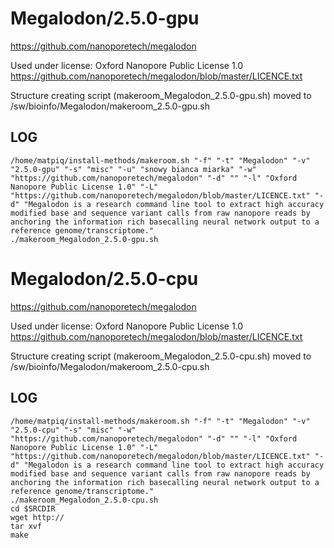 Megalodon/2.5.0-gpu
========================

<https://github.com/nanoporetech/megalodon>

Used under license:
Oxford Nanopore Public License 1.0
<https://github.com/nanoporetech/megalodon/blob/master/LICENCE.txt>

Structure creating script (makeroom_Megalodon_2.5.0-gpu.sh) moved to /sw/bioinfo/Megalodon/makeroom_2.5.0-gpu.sh

LOG
---

    /home/matpiq/install-methods/makeroom.sh "-f" "-t" "Megalodon" "-v" "2.5.0-gpu" "-s" "misc" "-u" "snowy bianca miarka" "-w" "https://github.com/nanoporetech/megalodon" "-d" "" "-l" "Oxford Nanopore Public License 1.0" "-L" "https://github.com/nanoporetech/megalodon/blob/master/LICENCE.txt" "-d" "Megalodon is a research command line tool to extract high accuracy modified base and sequence variant calls from raw nanopore reads by anchoring the information rich basecalling neural network output to a reference genome/transcriptome."
    ./makeroom_Megalodon_2.5.0-gpu.sh
Megalodon/2.5.0-cpu
========================

<https://github.com/nanoporetech/megalodon>

Used under license:
Oxford Nanopore Public License 1.0
<https://github.com/nanoporetech/megalodon/blob/master/LICENCE.txt>

Structure creating script (makeroom_Megalodon_2.5.0-cpu.sh) moved to /sw/bioinfo/Megalodon/makeroom_2.5.0-cpu.sh

LOG
---

    /home/matpiq/install-methods/makeroom.sh "-f" "-t" "Megalodon" "-v" "2.5.0-cpu" "-s" "misc" "-w" "https://github.com/nanoporetech/megalodon" "-d" "" "-l" "Oxford Nanopore Public License 1.0" "-L" "https://github.com/nanoporetech/megalodon/blob/master/LICENCE.txt" "-d" "Megalodon is a research command line tool to extract high accuracy modified base and sequence variant calls from raw nanopore reads by anchoring the information rich basecalling neural network output to a reference genome/transcriptome."
    ./makeroom_Megalodon_2.5.0-cpu.sh
    cd $SRCDIR
    wget http://
    tar xvf 
    make

